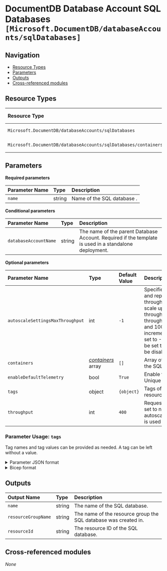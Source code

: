 # DocumentDB Database Account SQL Databases `[Microsoft.DocumentDB/databaseAccounts/sqlDatabases]`

## Navigation

- [Resource Types](#Resource-Types)
- [Parameters](#Parameters)
- [Outputs](#Outputs)
- [Cross-referenced modules](#Cross-referenced-modules)

## Resource Types

| Resource Type | API Version |
| :-- | :-- |
| `Microsoft.DocumentDB/databaseAccounts/sqlDatabases` | [2022-08-15](https://learn.microsoft.com/en-us/azure/templates/Microsoft.DocumentDB/2022-08-15/databaseAccounts/sqlDatabases) |
| `Microsoft.DocumentDB/databaseAccounts/sqlDatabases/containers` | [2022-08-15](https://learn.microsoft.com/en-us/azure/templates/Microsoft.DocumentDB/2022-08-15/databaseAccounts/sqlDatabases/containers) |

## Parameters

**Required parameters**

| Parameter Name | Type | Description |
| :-- | :-- | :-- |
| `name` | string | Name of the SQL database . |

**Conditional parameters**

| Parameter Name | Type | Description |
| :-- | :-- | :-- |
| `databaseAccountName` | string | The name of the parent Database Account. Required if the template is used in a standalone deployment. |

**Optional parameters**

| Parameter Name | Type | Default Value | Description |
| :-- | :-- | :-- | :-- |
| `autoscaleSettingsMaxThroughput` | int | `-1` | Specifies the Autoscale settings and represents maximum throughput, the resource can scale up to.  The autoscale throughput should have valid throughput values between 1000 and 1000000 inclusive in increments of 1000. If value is set to -1, then the property will be set to null and autoscale will be disabled. |
| `containers` | _[containers](containers/readme.md)_ array | `[]` | Array of containers to deploy in the SQL database. |
| `enableDefaultTelemetry` | bool | `True` | Enable telemetry via a Globally Unique Identifier (GUID). |
| `tags` | object | `{object}` | Tags of the SQL database resource. |
| `throughput` | int | `400` | Request units per second. Will be set to null if autoscaleSettingsMaxThroughput is used |


### Parameter Usage: `tags`

Tag names and tag values can be provided as needed. A tag can be left without a value.

<details>

<summary>Parameter JSON format</summary>

```json
"tags": {
    "value": {
        "Environment": "Non-Prod",
        "Contact": "test.user@testcompany.com",
        "PurchaseOrder": "1234",
        "CostCenter": "7890",
        "ServiceName": "DeploymentValidation",
        "Role": "DeploymentValidation"
    }
}
```

</details>

<details>

<summary>Bicep format</summary>

```bicep
tags: {
    Environment: 'Non-Prod'
    Contact: 'test.user@testcompany.com'
    PurchaseOrder: '1234'
    CostCenter: '7890'
    ServiceName: 'DeploymentValidation'
    Role: 'DeploymentValidation'
}
```

</details>
<p>

## Outputs

| Output Name | Type | Description |
| :-- | :-- | :-- |
| `name` | string | The name of the SQL database. |
| `resourceGroupName` | string | The name of the resource group the SQL database was created in. |
| `resourceId` | string | The resource ID of the SQL database. |

## Cross-referenced modules

_None_

